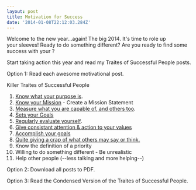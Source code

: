 ```yaml
---
layout: post
title: Motivation for Success
date: '2014-01-08T22:12:03.284Z'
---
```


Welcome to the new year...again! The big 2014. It's time to role up your sleeves! Ready to do something different? Are you ready to find some success with your ?

Start taking action this year and read my Traites of Successful People posts.

Option 1: Read each awesome motivational post.

Killer Traites of Successful People
<ol>
	<li><a title="Building Your Purpose" href="http://www.chancesmith.org/building-motivation-muscles-for-success/">Know what your purpose is</a>.</li>
	<li><a title="Create Your First Mission Statement" href="http://www.chancesmith.org/create-your-first-mission-statement/">Know your Mission</a> - Create a Mission Statement</li>
	<li><a title="Know Your Limits" href="http://www.chancesmith.org/feed-the-bear-and-you-will-know-your-limits/">Measure what you are capable of, and others too</a>.</li>
	<li><a title="Set Goals and Grow" href="http://www.chancesmith.org/if-you-dont-have-goals-you-plan-to-fail/">Sets your Goals</a></li>
	<li><a title="Regularly Evaluate How You Are Doing" href=" http://www.chancesmith.org/how-much-fat-do-you-have">Regularly evaluate yourself</a>.</li>
	<li><a title="Put Attention &amp; Action to your Values" href="http://www.chancesmith.org/put-more-attention-and-action-into-your-values/">Give consistant attention &amp; action to your values</a></li>
	<li><a title="Motivation: Success Takes Action" href="http://www.chancesmith.org/success-takes-action/">Accomplish your goals</a></li>
	<li><a title="Find Success No Matter What Other May Think" href="http://www.chancesmith.org/find-success-and-stop-caring-what-others-think/">Quite giving a crap of what others may say or think.</a></li>
	<li>Know the definition of a priority</li>
	<li>Willing to do something different - Be unrealistic</li>
	<li>Help other people (--less talking and more helping--)</li>
</ol>
Option 2: Download all posts to PDF.

Option 3: Read the Condensed Version of the Traites of Successful People.